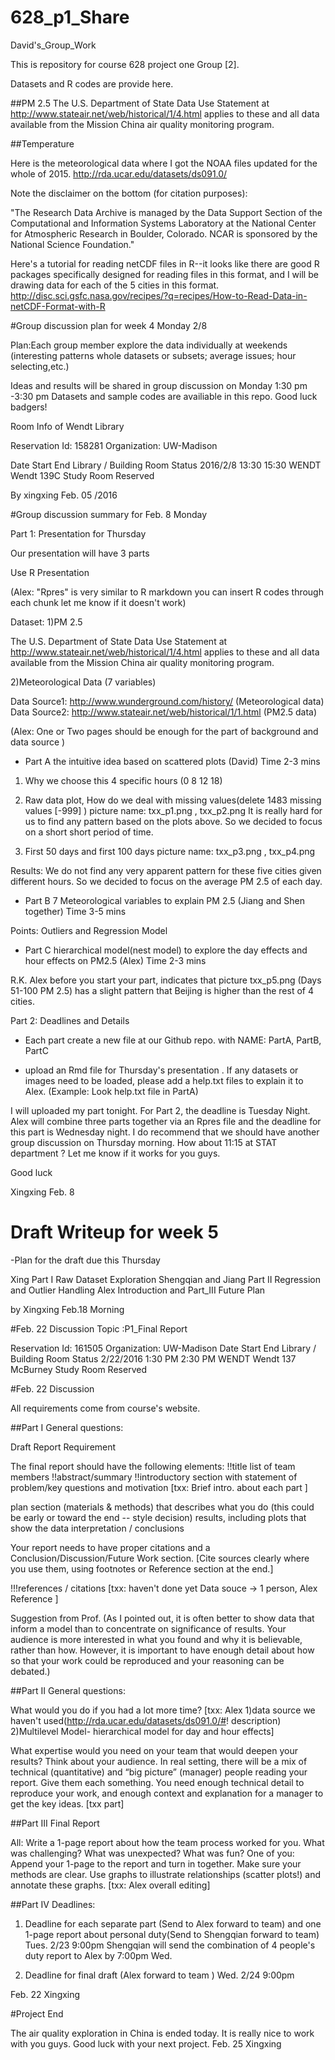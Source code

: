 # 628_p1_Share
David's_Group_Work

This is repository for course 628 project one Group [2].

Datasets and R codes are provide here.

##PM 2.5
The U.S. Department of State Data Use Statement at http://www.stateair.net/web/historical/1/4.html applies to these and all data available from the Mission China air quality monitoring program.

##Temperature

Here is the meteorological data where I got the NOAA files updated for the whole of 2015.
http://rda.ucar.edu/datasets/ds091.0/

Note the disclaimer on the bottom (for citation purposes): 

"The Research Data Archive is managed by the Data Support Section of the Computational and Information Systems Laboratory at the National Center for Atmospheric Research in Boulder, Colorado. NCAR is sponsored by the National Science Foundation."

Here's a tutorial for reading netCDF files in R--it looks like there are good R packages specifically designed for reading files in this format, and I will be drawing data for each of the 5 cities in this format.
http://disc.sci.gsfc.nasa.gov/recipes/?q=recipes/How-to-Read-Data-in-netCDF-Format-with-R


#Group discussion plan for week 4 Monday 2/8 

Plan:Each group member explore the data individually at weekends 
(interesting patterns whole datasets or subsets; average issues; hour selecting,etc.)
 
Ideas and results will be shared in group discussion on Monday 1:30 pm -3:30 pm
Datasets and sample codes are availiable in this repo.
Good luck badgers!
                                       

Room Info of Wendt Library

Reservation Id: 158281
Organization: UW-Madison

Date	Start	End	Library / Building	Room	Status
2016/2/8	13:30	15:30	WENDT	Wendt 139C Study Room	Reserved

  By xingxing Feb. 05 /2016

#Group discussion summary for Feb. 8 Monday

Part 1: Presentation for Thursday

Our presentation will have 3 parts  

Use R Presentation 

(Alex: "Rpres" is very similar to R markdown you can insert R codes through each chunk let me know if it doesn't work)

Dataset: 
1)PM 2.5

The U.S. Department of State Data Use Statement at http://www.stateair.net/web/historical/1/4.html applies to these and all data available from the Mission China air quality monitoring program.

2)Meteorological Data (7 variables) 

Data Source1: http://www.wunderground.com/history/ (Meteorological data)  
Data Source2: http://www.stateair.net/web/historical/1/1.html (PM2.5 data)

(Alex: One or Two pages should be enough for the part of background and data source )


- Part A the intuitive idea based on scattered plots  (David) Time 2-3 mins  

1) Why we choose this 4 specific hours (0 8 12 18)   

2) Raw data plot, How do we deal with missing values(delete 1483 missing values [-999] ) picture name: txx_p1.png , txx_p2.png
It is really hard for us to find any pattern based on the plots above. So we decided to focus on a short short period of time.
        
3) First 50 days and first 100 days  picture name: txx_p3.png , txx_p4.png 

Results: We do not find any very apparent pattern for these five cities given different hours. So we decided to focus on   the average PM 2.5 of each day. 

 - Part B 7 Meteorological variables to explain PM 2.5  (Jiang and Shen together) Time 3-5 mins
 
 Points: Outliers and Regression Model 

- Part C hierarchical model(nest model) to explore the day effects and hour effects on PM2.5  (Alex) Time 2-3 mins 

R.K. Alex before you start your part, indicates that  picture txx_p5.png (Days 51-100 PM 2.5) has a slight pattern that Beijing is higher than the rest of 4 cities.

Part 2: Deadlines and Details

- Each part create a new file at our Github repo. with NAME: PartA, PartB, PartC 

- upload an Rmd file for Thursday's presentation . If any datasets or images need to be loaded, please add a help.txt files to explain it to Alex. (Example: Look help.txt file in PartA)


I will uploaded my part tonight. For Part 2, the deadline is Tuesday Night. Alex will combine three parts together via an Rpres file and the deadline for this part is Wednesday night. I do recommend that we should have another group discussion on Thursday morning. How about 11:15 at STAT department ? Let me know if it works for you guys.  

Good luck

Xingxing Feb. 8

# Draft Writeup for week 5

-Plan for the draft due this Thursday

Xing  Part I Raw Dataset Exploration
Shengqian and Jiang  Part II  Regression and Outlier Handling
Alex  Introduction and Part_III Future Plan

by Xingxing Feb.18 Morning

#Feb. 22 Discussion 
Topic :P1_Final Report

Reservation Id: 161505
Organization: UW-Madison
Date	Start	End	Library / Building	Room	Status
2/22/2016	1:30 PM	2:30 PM	WENDT	Wendt 137 McBurney Study Room	Reserved

#Feb. 22 Discussion

All requirements come from course's website. 


##Part I General questions:

Draft Report Requirement

The final report should have the following elements:
!!title
list of team members
!!abstract/summary
!!introductory section with statement of problem/key questions and motivation
[txx: Brief intro. about each part ]


plan section (materials & methods) that describes what you do (this could be early or toward the end -- style decision)
results, including plots that show the data interpretation / conclusions

Your report needs to have proper citations and a Conclusion/Discussion/Future Work section. [Cite sources clearly where you use them, using footnotes or Reference section at  the end.]

!!!references / citations
[txx: haven't done yet  Data souce -> 1 person, Alex Reference ]

Suggestion from Prof.
(As I pointed out, it is often better to show data that inform a model than to concentrate on significance of results. Your audience is more interested in what you found and why it is believable, rather than how. However, it is important to have enough detail about how so that your work could be reproduced and your reasoning can be debated.)

##Part II General questions:

What would you do if you had a lot more time?
[txx: Alex 1)data source we haven't used(http://rda.ucar.edu/datasets/ds091.0/#! description)  2)Multilevel Model- hierarchical model for day and hour effects]


What expertise would you need on your team that would deepen your results?
Think about your audience. In real setting, there will be a mix of technical  (quantitative) and “big picture” (manager) people reading your report. Give them each something. You need enough technical detail to reproduce your work, and enough context and explanation for a manager to get the key ideas.
[txx part]


##Part III Final Report

All: Write a 1-page report about how the team process worked for you. What was challenging? What was unexpected? What was fun?
One of you: Append your 1-page to the report and turn in together.
Make sure your methods are clear. Use graphs to illustrate relationships (scatter plots!) and annotate these graphs.
[txx: Alex overall editing]

##Part IV Deadlines: 
1) Deadline for each separate part (Send to Alex forward to team) and one 1-page report about personal duty(Send to Shengqian forward to team)
Tues. 2/23  9:00pm
Shengqian will send the combination of 4 people's duty report to Alex by 7:00pm Wed.



2) Deadline for final draft (Alex forward to team )
Wed. 2/24  9:00pm

Feb. 22
Xingxing 


#Project End 

The air quality exploration in China is ended today. It is really nice to work with you guys.
Good luck with your next project.
Feb. 25
Xingxing
